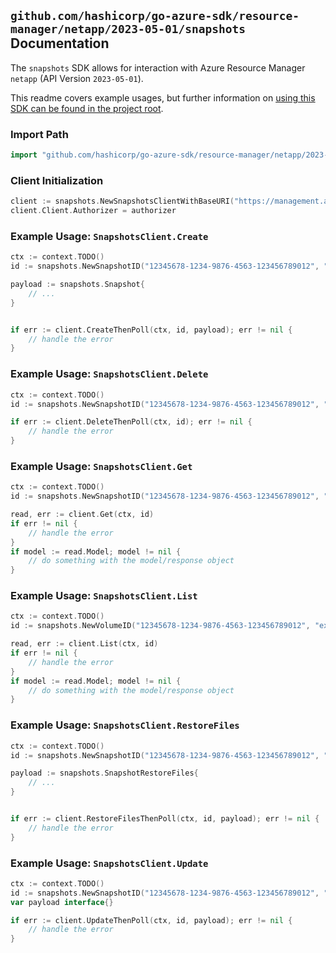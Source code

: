 
## `github.com/hashicorp/go-azure-sdk/resource-manager/netapp/2023-05-01/snapshots` Documentation

The `snapshots` SDK allows for interaction with Azure Resource Manager `netapp` (API Version `2023-05-01`).

This readme covers example usages, but further information on [using this SDK can be found in the project root](https://github.com/hashicorp/go-azure-sdk/tree/main/docs).

### Import Path

```go
import "github.com/hashicorp/go-azure-sdk/resource-manager/netapp/2023-05-01/snapshots"
```


### Client Initialization

```go
client := snapshots.NewSnapshotsClientWithBaseURI("https://management.azure.com")
client.Client.Authorizer = authorizer
```


### Example Usage: `SnapshotsClient.Create`

```go
ctx := context.TODO()
id := snapshots.NewSnapshotID("12345678-1234-9876-4563-123456789012", "example-resource-group", "netAppAccountName", "capacityPoolName", "volumeName", "snapshotName")

payload := snapshots.Snapshot{
	// ...
}


if err := client.CreateThenPoll(ctx, id, payload); err != nil {
	// handle the error
}
```


### Example Usage: `SnapshotsClient.Delete`

```go
ctx := context.TODO()
id := snapshots.NewSnapshotID("12345678-1234-9876-4563-123456789012", "example-resource-group", "netAppAccountName", "capacityPoolName", "volumeName", "snapshotName")

if err := client.DeleteThenPoll(ctx, id); err != nil {
	// handle the error
}
```


### Example Usage: `SnapshotsClient.Get`

```go
ctx := context.TODO()
id := snapshots.NewSnapshotID("12345678-1234-9876-4563-123456789012", "example-resource-group", "netAppAccountName", "capacityPoolName", "volumeName", "snapshotName")

read, err := client.Get(ctx, id)
if err != nil {
	// handle the error
}
if model := read.Model; model != nil {
	// do something with the model/response object
}
```


### Example Usage: `SnapshotsClient.List`

```go
ctx := context.TODO()
id := snapshots.NewVolumeID("12345678-1234-9876-4563-123456789012", "example-resource-group", "netAppAccountName", "capacityPoolName", "volumeName")

read, err := client.List(ctx, id)
if err != nil {
	// handle the error
}
if model := read.Model; model != nil {
	// do something with the model/response object
}
```


### Example Usage: `SnapshotsClient.RestoreFiles`

```go
ctx := context.TODO()
id := snapshots.NewSnapshotID("12345678-1234-9876-4563-123456789012", "example-resource-group", "netAppAccountName", "capacityPoolName", "volumeName", "snapshotName")

payload := snapshots.SnapshotRestoreFiles{
	// ...
}


if err := client.RestoreFilesThenPoll(ctx, id, payload); err != nil {
	// handle the error
}
```


### Example Usage: `SnapshotsClient.Update`

```go
ctx := context.TODO()
id := snapshots.NewSnapshotID("12345678-1234-9876-4563-123456789012", "example-resource-group", "netAppAccountName", "capacityPoolName", "volumeName", "snapshotName")
var payload interface{}

if err := client.UpdateThenPoll(ctx, id, payload); err != nil {
	// handle the error
}
```
